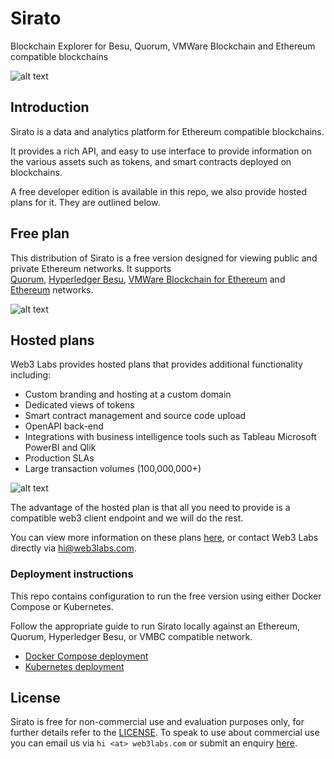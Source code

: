 # Sirato

Blockchain Explorer for Besu, Quorum, VMWare Blockchain and Ethereum compatible blockchains

![alt text](https://raw.githubusercontent.com/web3labs/sirato-free/master/images/sirato-dashboard.png "Sirato dashboard")

## Introduction

Sirato is a data and analytics platform for Ethereum compatible blockchains.

It provides a rich API, and easy to use interface to provide information on the various assets such as tokens, and smart contracts deployed on blockchains.

A free developer edition is available in this repo, we also provide hosted plans for it. They are outlined below.

## Free plan

This distribution of Sirato is a free version designed for viewing public and private Ethereum networks. It supports  
[Quorum](https://github.com/ConsenSys/quorum), [Hyperledger Besu](https://besu.hyperledger.org/en/stable/), [VMWare Blockchain for Ethereum](https://www.vmware.com/products/blockchain.html) and [Ethereum](https://github.com/ethereum/go-ethereum) networks.

![alt text](https://raw.githubusercontent.com/web3labs/sirato-free/master/images/sirato-free.png "Sirato free")

## Hosted plans

Web3 Labs provides hosted plans that provides additional functionality including:

- Custom branding and hosting at a custom domain
- Dedicated views of tokens
- Smart contract management and source code upload
- OpenAPI back-end
- Integrations with business intelligence tools such as Tableau Microsoft PowerBI and Qlik
- Production SLAs
- Large transaction volumes (100,000,000+)

![alt text](https://raw.githubusercontent.com/web3labs/sirato-free/master/images/palm-verified-sourcecode.png "Sirato customer instance Palm with verified source code")

The advantage of the hosted plan is that all you need to provide is a compatible web3 client endpoint and we will do the rest.

You can view more information on these plans [here](https://www.web3labs.com/blockchain-explorer-sirato-plans), or contact Web3 Labs directly via [hi@web3labs.com](mailto:hi@web3labs.com?subject=Sirato%20hosted%20plans).

### Deployment instructions

This repo contains configuration to run the free version using either Docker Compose or Kubernetes.

Follow the appropriate guide to run Sirato locally against an Ethereum, Quorum, Hyperledger Besu, or VMBC compatible network.

- [Docker Compose deployment](docker-compose/README.md)
- [Kubernetes deployment](k8s/README.md)

## License

Sirato is free for non-commercial use and evaluation purposes only, for further details refer to the [LICENSE](LICENSE). To speak to use about commercial use you can email us via `hi <at> web3labs.com` or submit an enquiry [here](https://pages.web3labs.com/sirato-enterprise).
